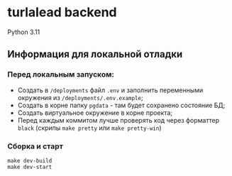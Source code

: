 # turlalead backend

Python 3.11

## Информация для локальной отладки
### Перед локальным запуском:
- Создать в `/deployments` файл `.env` и заполнить переменными окружения из `/deployments/.env.example`;  
- Cоздать в корне папку `pgdata` - там будет сохранено состояние БД;
- Создать виртуальное окружение в корне проекта;
- Перед каждым коммитом лучше проверять код через форматтер `black` (скрипы `make pretty` или `make pretty-win`)

### Сборка и старт
```
make dev-build
make dev-start
```
